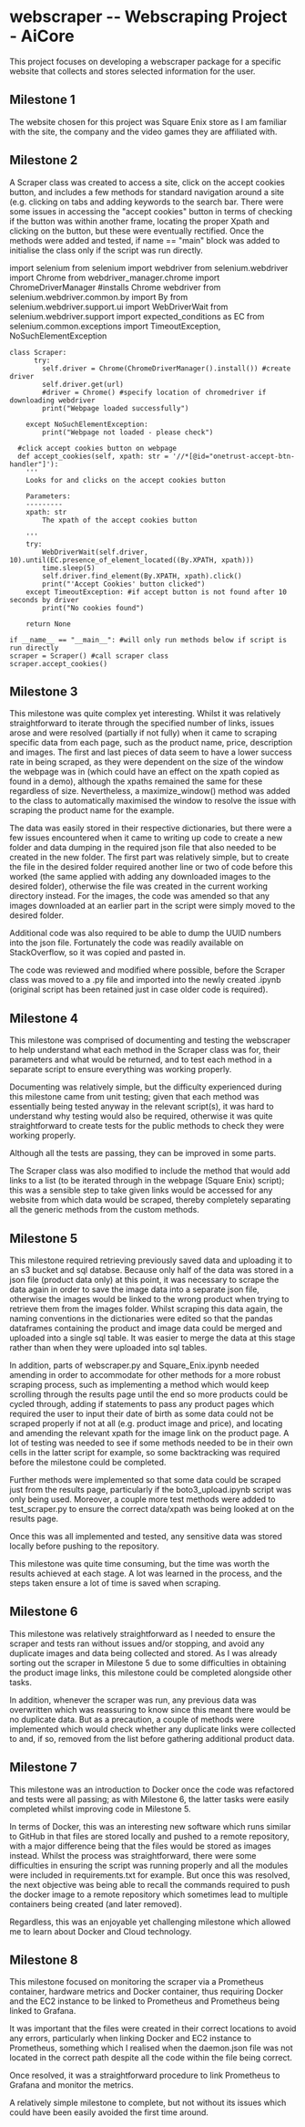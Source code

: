 # webscraper -- Webscraping Project - AiCore

This project focuses on developing a webscraper package for a specific website that collects and stores selected information for the user.

## Milestone 1

The website chosen for this project was Square Enix store as I am familiar with the site, the company and the video games they are affiliated with.

## Milestone 2

A Scraper class was created to access a site, click on the accept cookies button, and includes a few methods for standard navigation around a site (e.g. clicking on tabs and adding keywords to the search bar. There were some issues in accessing the "accept cookies" button in terms of checking if the button was within another frame, locating the proper Xpath and clicking on the button, but these were eventually rectified. Once the methods were added and tested, if name == "main" block was added to initialise the class only if the script was run directly.

  import selenium
  from selenium import webdriver
  from selenium.webdriver import Chrome
  from webdriver_manager.chrome import ChromeDriverManager #installs Chrome webdriver
  from selenium.webdriver.common.by import By
  from selenium.webdriver.support.ui import WebDriverWait
  from selenium.webdriver.support import expected_conditions as EC
  from selenium.common.exceptions import TimeoutException, NoSuchElementException
  
    class Scraper:
          try:
            self.driver = Chrome(ChromeDriverManager().install()) #create driver
            self.driver.get(url)
            #driver = Chrome() #specify location of chromedriver if downloading webdriver
            print("Webpage loaded successfully")
            
        except NoSuchElementException:
            print("Webpage not loaded - please check")
    
      #click accept cookies button on webpage
      def accept_cookies(self, xpath: str = '//*[@id="onetrust-accept-btn-handler"]'): 
        '''
        Looks for and clicks on the accept cookies button

        Parameters:
        ---------
        xpath: str
            The xpath of the accept cookies button

        '''
        try:
            WebDriverWait(self.driver, 10).until(EC.presence_of_element_located((By.XPATH, xpath)))
            time.sleep(5)
            self.driver.find_element(By.XPATH, xpath).click()
            print("'Accept Cookies' button clicked")
        except TimeoutException: #if accept button is not found after 10 seconds by driver
            print("No cookies found") 
        
        return None
        
    if __name__ == "__main__": #will only run methods below if script is run directly
    scraper = Scraper() #call scraper class
    scraper.accept_cookies()
        
## Milestone 3

This milestone was quite complex yet interesting. Whilst it was relatively straightforward to iterate through the specified number of links, issues arose and were resolved (partially if not fully) when it came to scraping specific data from each page, such as the product name, price, description and images. The first and last pieces of data seem to have a lower success rate in being scraped, as they were dependent on the size of the window the webpage was in (which could have an effect on the xpath copied as found in a demo), although the xpaths remained the same for these regardless of size. Nevertheless, a maximize_window() method was added to the class to automatically maximised the window to resolve the issue with scraping the product name for the example.

The data was easily stored in their respective dictionaries, but there were a few issues encountered when it came to writing up code to create a new folder and data dumping in the required json file that also needed to be created in the new folder. The first part was relatively simple, but to create the file in the desired folder required another line or two of code before this worked (the same applied with adding any downloaded images to the desired folder), otherwise the file was created in the current working directory instead. For the images, the code was amended so that any images downloaded at an earlier part in the script were simply moved to the desired folder.

Additional code was also required to be able to dump the UUID numbers into the json file. Fortunately the code was readily available on StackOverflow, so it was copied and pasted in.

The code was reviewed and modified where possible, before the Scraper class was moved to a .py file and imported into the newly created .ipynb (original script has been retained just in case older code is required).

## Milestone 4

This milestone was comprised of documenting and testing the webscraper to help understand what each method in the Scraper class was for, their parameters and what would be returned, and to test each method in a separate script to ensure everything was working properly.

Documenting was relatively simple, but the difficulty experienced during this milestone came from unit testing; given that each method was essentially being tested anyway in the relevant script(s), it was hard to understand why testing would also be required, otherwise it was quite straightforward to create tests for the public methods to check they were working properly.

Although all the tests are passing, they can be improved in some parts.

The Scraper class was also modified to include the method that would add links to a list (to be iterated through in the webpage (Square Enix) script); this was a sensible step to take given links would be accessed for any website from which data would be scraped, thereby completely separating all the generic methods from the custom methods.

## Milestone 5

This milestone required retrieving previously saved data and uploading it to an s3 bucket and sql databse. Because only half of the data was stored in a json file (product data only) at this point, it was necessary to scrape the data again in order to save the image data into a separate json file, otherwise the images would be linked to the wrong product when trying to retrieve them from the images folder. Whilst scraping this data again, the naming conventions in the dictionaries were edited so that the pandas dataframes containing the product and image data could be merged and uploaded into a single sql table. It was easier to merge the data at this stage rather than when they were uploaded into sql tables.

In addition, parts of webscraper.py and Square_Enix.ipynb needed amending in order to accommodate for other methods for a more robust scraping process, such as implementing a method which would keep scrolling through the results page until the end so more products could be cycled through, adding if statements to pass any product pages which required the user to input their date of birth as some data could not be scraped properly if not at all (e.g. product image and price), and locating and amending the relevant xpath for the image link on the product page. A lot of testing was needed to see if some methods needed to be in their own cells in the latter script for example, so some backtracking was required before the milestone could be completed.

Further methods were implemented so that some data could be scraped just from the results page, particularly if the boto3_upload.ipynb script was only being used. Moreover, a couple more test methods were added to test_scraper.py to ensure the correct data/xpath was being looked at on the results page.

Once this was all implemented and tested, any sensitive data was stored locally before pushing to the repository.

This milestone was quite time consuming, but the time was worth the results achieved at each stage. A lot was learned in the process, and the steps taken ensure a lot of time is saved when scraping.

## Milestone 6

This milestone was relatively straightforward as I needed to ensure the scraper and tests ran without issues and/or stopping, and avoid any duplicate images and data being collected and stored. As I was already sorting out the scraper in Milestone 5 due to some difficulties in obtaining the product image links, this milestone could be completed alongside other tasks.

In addition, whenever the scraper was run, any previous data was overwritten which was reassuring to know since this meant there would be no duplicate data. But as a precaution, a couple of methods were implemented which would check whether any duplicate links were collected to and, if so, removed from the list before gathering additional product data.

## Milestone 7

This milestone was an introduction to Docker once the code was refactored and tests were all passing; as with Milestone 6, the latter tasks were easily completed whilst improving code in Milestone 5.

In terms of Docker, this was an interesting new software which runs similar to GitHub in that files are stored locally and pushed to a remote repository, with a major difference being that the files would be stored as images instead. Whilst the process was straightforward, there were some difficulties in ensuring the script was running properly and all the modules were included in requirements.txt for example. But once this was resolved, the next objective was being able to recall the commands required to push the docker image to a remote repository which sometimes lead to multiple containers being created (and later removed).

Regardless, this was an enjoyable yet challenging milestone which allowed me to learn about Docker and Cloud technology.

## Milestone 8

This milestone focused on monitoring the scraper via a Prometheus container, hardware metrics and Docker container, thus requiring Docker and the EC2 instance to be linked to Prometheus and Prometheus being linked to Grafana. 

It was important that the files were created in their correct locations to avoid any errors, particularly when linking Docker and EC2 instance to Prometheus, something which I realised when the daemon.json file was not located in the correct path despite all the code within the file being correct.

Once resolved, it was a straightforward procedure to link Prometheus to Grafana and monitor the metrics.

A relatively simple milestone to complete, but not without its issues which could have been easily avoided the first time around.
